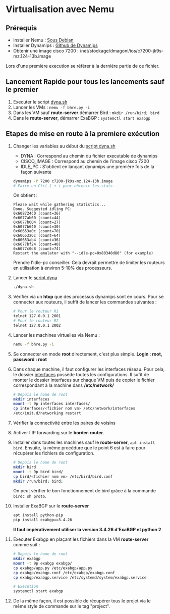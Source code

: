 # Virtualisation avec Nemu

## Prérequis
- Installer Nemu : [Sous Debian](https://gitlab.com/v-a/nemu/wikis/tuto/install/debian)
- Installer Dynamips : [Github de Dynamips](https://github.com/GNS3/dynamips)
- Obtenir une image cisco 7200 : /net/stockage/dmagoni/ios/c7200-jk9s-mz.124-13b.image

Lors d'une première execution se référer à la dernière partie de ce fichier.

## Lancement Rapide pour tous les lancements sauf le premier
1. Executer le script [dyna.sh](./dyna.sh)
2. Lancer les VMs : `nemu -f bhre.py -i`
3. Dans les VM sauf **route-server** démarrer Bird : `mkdir /run/bird; bird`
4. Dans le **route-server**, démarrer ExaBGP : `systemctl start exabgp`

## Etapes de mise en route à la premiere exécution

1. Changer les variables au début du [script dyna.sh](./dyna.sh)
    - DYNA : Correspond au chemin du fichier executable de dynamips
    - CISCO_IMAGE : Correspond au chemin de l'image cisco 7200
    - IDLE_PC : S'obtient en lançant dynamips une première fois de la façon suivante

    ```bash
    dynamips -P 7200 c7200-jk9s-mz.124-13b.image
    # Faire un Ctrl-] + i pour obtenir les stats
    ```

    On obtient :

    ```text
    Please wait while gathering statistics...
    Done. Suggested idling PC:
    0x608724c0 (count=36)
    0x6077ab60 (count=44)
    0x6077b604 (count=27)
    0x6077b640 (count=30)
    0x60653a0c (count=70)
    0x60653a6c (count=64)
    0x60653ab4 (count=36)
    0x6077bf24 (count=40)
    0x6077c0d8 (count=74)
    Restart the emulator with "--idle-pc=0x80340d80" (for example)
    ```
    Prendre l'idle-pc conseiller. Cela devrait permettre de limiter les routeurs en utilisation à environ 5-10% des processeurs.

2. Lancer le [script dyna](./dyna.sh)
    ```bash
    ./dyna.sh
    ```
3. Vérifier via un **htop** que des processus dynamips sont en cours. Pour se connecter aux routeurs, il suffit de lancer les commandes suivantes :
    ```bash
    # Pour le routeur R1
    telnet 127.0.0.1 2001
    # Pour le routeur R2
    telnet 127.0.0.1 2002
    ```
4. Lancer les machines virtuelles via Nemu :
    ```bash
    nemu -f bhre.py -i
    ```
5. Se connecter en mode **root** directement, c'est plus simple. **Login : root, password : root**
6. Dans chaque machine, il faut configurer les interfaces réseau. Pour cela, le dossier [interfaces](./interfaces) possède toutes les configurations. Il sufit de monter le dossier interfaces sur chaque VM puis de copier le fichier correspondant à la machine dans **/etc/network/**
    ```bash
    # Depuis le home de root
    mkdir interfaces
    mount -t 9p interfaces interfaces/
    cp interfaces/<fichier nom vm> /etc/network/interfaces
    /etc/init.d/networking restart
    ```
7. Vérifier la connectivité entre les paires de voisins
8. Activer l'IP forwarding sur le **border-router**.
9. Installer dans toutes les machines sauf le **route-server**, `apt install bird`. Ensuite, la même procédure que le point 6 est à faire pour récupérer les fichiers de configuration.
    ```bash
    # Depuis le home de root
    mkdir bird
    mount -t 9p bird bird/
    cp bird/<fichier nom vm> /etc/bird/bird.conf
    mkdir /run/bird; bird;
    ```
    On peut vérifier le bon fonctionnement de bird grâce à la commande `birdc sh proto`.
10. Installer ExaBGP sur le **route-server**
    ```bash
    apt install python-pip
    pip install exabgp==3.4.26
    ```
    **Il faut impérativement utiliser la version 3.4.26 d'ExaBGP et python 2**
11. Executer Exabgp en plaçant les fichiers dans la VM **route-server** comme suit :
    ```bash
    # Depuis le home de root
    mkdir exabgp
    mount -t 9p exabgp exabgp/
    cp exabgp/app.py /etc/exabgp/app.py
    cp exabgp/exabgp.conf /etc/exabgp/exabgp.conf
    cp exabgp/exabgp.service /etc/systemd/system/exabgp.service

    # Execution
    systemctl start exabgp
    ```
12. De la même façon, il est possible de récupérer tous le projet via le même style de commande sur le tag "project".
